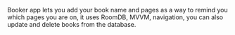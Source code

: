 Booker app lets you add your book name and pages as a way to remind you which pages you are on, it uses RoomDB, MVVM, navigation, you can also update and delete books from the database.

